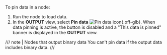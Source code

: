 To pin data in a node:

1. Run the node to load data.
2. In the **OUTPUT** view, select **Pin data** <span class="inline-image">![Pin data icon](/_images/data/data-pinning/data-pinning-button.png){.off-glb}</span>. When data pinning is active, the button is disabled and a "This data is pinned" banner is displayed in the **OUTPUT** view.

/// note | Nodes that output binary data
You can't pin data if the output data includes binary data.
///
